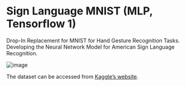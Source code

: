 # Sign Language MNIST (MLP, Tensorflow 1) 
Drop-In Replacement for MNIST for Hand Gesture Recognition Tasks.
Developing the Neural Network Model for American Sign Language Recognition.

![image](https://user-images.githubusercontent.com/82322980/141560796-f86d84c4-49f7-4a3d-9673-93c5781955ba.png|width=200)

The dataset can be accessed from [Kaggle’s website](https://www.kaggle.com/datamunge/sign-language-mnist). 
